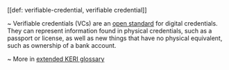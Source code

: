[[def: verifiable-credential, verifiable credential]]

~ Verifiable credentials (VCs) are an [open standard](https://en.wikipedia.org/wiki/Open_standard) for digital credentials. They can represent information found in physical credentials, such as a passport or license, as well as new things that have no physical equivalent, such as ownership of a bank account.

~ More in <a href="https://weboftrust.github.io/WOT-terms/docs/glossary/verifiable-credential">extended KERI glossary</a>

